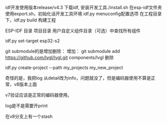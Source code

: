 idf开发使用版本release/v4.3
下载idf,
安装开发工具./install.sh
在esp-idf文件夹使用export.sh，初始化话开发工具环境
idf.py menuconfig配置选项
在工程目录下，idf.py build 构建工程


ESP-IDF 目录
项目目录
用户自定义组件目录（可选）中查找所有组件

idf.py set-target esp32-s2

git submodule的是增加删除：
增加：
git submodule add https://github.com/lvgl/lvgl.git components/lvgl
删除


idf.py create-project --path my_projects my_new_project


奇怪的是，我把log 从detail改为info，问题就没了，但是编码器使用不算是正常，v8版本上面

v7验证应该是正常的编码器使用。

log是不是需要开print

在v8分支上有一个stash